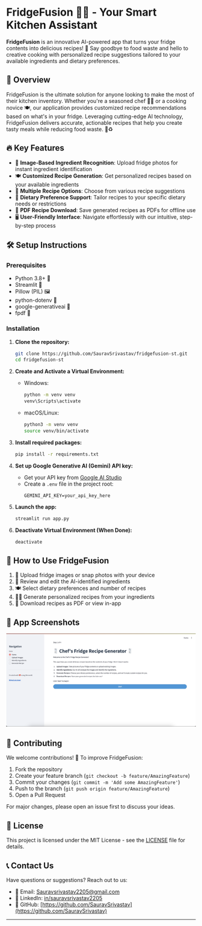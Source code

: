 # FridgeFusion 🍳🥗 - Your Smart Kitchen Assistant

**FridgeFusion** is an innovative AI-powered app that turns your fridge contents into delicious recipes! 🚀 Say goodbye to food waste and hello to creative cooking with personalized recipe suggestions tailored to your available ingredients and dietary preferences.

## 🌟 Overview

FridgeFusion is the ultimate solution for anyone looking to make the most of their kitchen inventory. Whether you're a seasoned chef 👨‍🍳 or a cooking novice 🍽️, our application provides customized recipe recommendations based on what's in your fridge. Leveraging cutting-edge AI technology, FridgeFusion delivers accurate, actionable recipes that help you create tasty meals while reducing food waste. 🌿♻️

## 🔥 Key Features

- 📸 **Image-Based Ingredient Recognition**: Upload fridge photos for instant ingredient identification
- 🍽️ **Customized Recipe Generation**: Get personalized recipes based on your available ingredients
- 🍣 **Multiple Recipe Options**: Choose from various recipe suggestions
- 🥕 **Dietary Preference Support**: Tailor recipes to your specific dietary needs or restrictions
- 📄 **PDF Recipe Download**: Save generated recipes as PDFs for offline use
- 🖥️ **User-Friendly Interface**: Navigate effortlessly with our intuitive, step-by-step process

## 🛠️ Setup Instructions

### Prerequisites

- Python 3.8+ 🐍
- Streamlit 🌟
- Pillow (PIL) 🖼️
- python-dotenv 🔐
- google-generativeai 🧠
- fpdf 📄

### Installation

1. **Clone the repository:**
    ```bash
    git clone https://github.com/SauravSrivastav/fridgefusion-st.git
    cd fridgefusion-st
    ```

2. **Create and Activate a Virtual Environment:**
    - Windows:
      ```bash
      python -m venv venv
      venv\Scripts\activate
      ```
    - macOS/Linux:
      ```bash
      python3 -m venv venv
      source venv/bin/activate
      ```

3. **Install required packages:**
    ```bash
    pip install -r requirements.txt
    ```

4. **Set up Google Generative AI (Gemini) API key:**
    - Get your API key from [Google AI Studio](https://aistudio.google.com/app/apikey)
    - Create a `.env` file in the project root:
      ```env
      GEMINI_API_KEY=your_api_key_here
      ```

5. **Launch the app:**
    ```bash
    streamlit run app.py
    ```

6. **Deactivate Virtual Environment (When Done):**
    ```bash
    deactivate
    ```

## 🚀 How to Use FridgeFusion

1. 📸 Upload fridge images or snap photos with your device
2. 📝 Review and edit the AI-identified ingredients
3. 🍽️ Select dietary preferences and number of recipes
4. 👨‍🍳 Generate personalized recipes from your ingredients
5. 💾 Download recipes as PDF or view in-app

## 📸 App Screenshots

![Search Results](https://github.com/SauravSrivastav/fridgefusion-st/blob/main/data/1.png)

## 🤝 Contributing

We welcome contributions! 🎉 To improve FridgeFusion:
1. Fork the repository
2. Create your feature branch (`git checkout -b feature/AmazingFeature`)
3. Commit your changes (`git commit -m 'Add some AmazingFeature'`)
4. Push to the branch (`git push origin feature/AmazingFeature`)
5. Open a Pull Request

For major changes, please open an issue first to discuss your ideas.

## 📜 License

This project is licensed under the MIT License - see the [LICENSE](LICENSE) file for details.

## 📞 Contact Us

Have questions or suggestions? Reach out to us:

- 📧 Email: [Sauravsrivastav2205@gmail.com](mailto:Sauravsrivastav2205@gmail.com)
- 💼 LinkedIn: [in/sauravsrivastav2205](https://www.linkedin.com/in/sauravsrivastav2205)
- 🐙 GitHub: [https://github.com/SauravSrivastav](https://github.com/SauravSrivastav)

---
